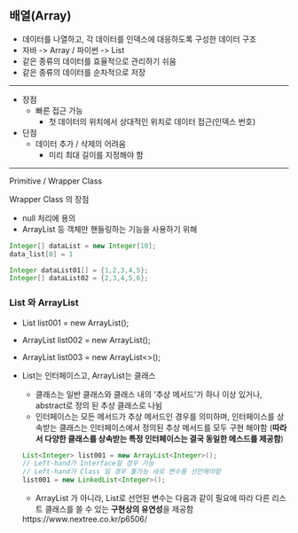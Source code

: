 ## 배열(Array)

* 데이터를 나열하고, 각 데이터를 인덱스에 대응하도록 구성한 데이터 구조
* 자바 -> Array / 파이썬 -> List
* 같은 종류의 데이터를 효율적으로 관리하기 쉬움
* 같은 종류의 데이터를 순차적으로 저장



<hr/>

* 장점
    * 빠른 접근 가능
        * 첫 데이터의 위치에서 상대적인 위치로 데이터 접근(인덱스 번호)
* 단점
    * 데이터 추가 / 삭제의 어려움
        * 미리 최대 길이를 지정해야 함

<hr/>
Primitive / Wrapper Class
<br/>

Wrapper Class 의 장점
* null 처리에 용의
* ArrayList 등 객체만 핸들링하는 기능을 사용하기 위해

```java
Integer[] dataList = new Integer[10];
data_list[0] = 1
```

```java
Integer dataList01[] = {1,2,3,4,5};
Integer[] dataList02 = {2,3,4,5,6};
```

### List 와 ArrayList
* List<Integer> list001 = new ArrayList<Integer>();
* ArrayList<Integer> list002 = new ArrayList<Integer>();
* ArrayList<Integer> list003 = new ArrayList<>();

* List는 인터페이스고, ArrayList는 클래스
    * 클래스는 일반 클래스와 클래스 내의 '추상 메서드'가 하나 이상 있거나, abstract로 정의 된 추상 클래스로 나뉨
    * 인터페이스는 모든 메서드가 추상 메서드인 경우를 의미하며, 인터페이스를 상속받는 클래스는 인터페이스에서 정의된 추상 메서드를 모두 구현 해야함 (__따라서 다양한 클래스를 상속받는 특정 인터페이스는 결국 동일한 메스드를 제공함__)

    ```java
    List<Integer> list001 = new ArrayList<Integer>();
    // Left-hand가 Interface일 경우 가능
    // Left-hand가 Class 일 경우 불가능 새로 변수를 선언해야함
    list001 = new LinkedList<Integer>(); 
    ```
    * ArrayList 가 아니라, List로 선언된 변수는 다음과 같이 필요에 따라 다른 리스트 클래스를 쓸 수 있는 **구현상의 유연성**을 제공함



    </hr>
    https://www.nextree.co.kr/p6506/